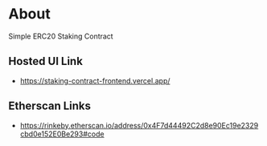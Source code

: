 # About

Simple ERC20 Staking Contract

## Hosted UI Link

- https://staking-contract-frontend.vercel.app/

## Etherscan Links

- https://rinkeby.etherscan.io/address/0x4F7d44492C2d8e90Ec19e2329cbd0e152E0Be293#code
